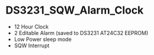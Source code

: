 # DS3231_SQW_Alarm_Clock
* 12 Hour Clock
* 2 Editable Alarm (saved to DS3231 AT24C32 EEPROM)
* Low Power sleep mode
* SQW Interrupt
